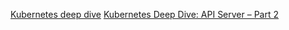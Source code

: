 [Kubernetes deep dive](https://blog.openshift.com/kubernetes-deep-dive-api-server-part-1/)
[Kubernetes Deep Dive: API Server – Part 2](https://blog.openshift.com/kubernetes-deep-dive-api-server-part-2/)
